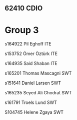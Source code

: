 ## 62410 CDIO

# Group 3

s164922 Pil Eghoff 		     ITE

s153752 Ömer Öztürk		     ITE

s164935 Said Shaban 		   ITE

s165201 Thomas Mascagni    SWT

s151641 Daniel Larsen	     SWT

s165235 Seyed Ali Ghodrat  SWT

s161791 Troels Lund        SWT

S104745 Helene Zgaya	     SWT
